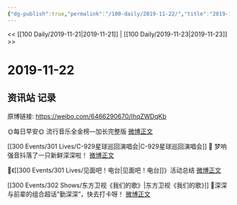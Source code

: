 ```yaml
---
{"dg-publish":true,"permalink":"/100-daily/2019-11-22/","title":"2019-11-22"}
---
```



<< [[100 Daily/2019-11-21\|2019-11-21]] | [[100 Daily/2019-11-23\|2019-11-23]] >>

# 2019-11-22

## 资讯站 记录

原博链接: https://weibo.com/6466290670/IhqZWDqKb

🌞每日早安🌞 流行音乐全金榜—加长完整版
[微博正文](https://m.weibo.cn/6466290670/4441353809641531)

[[300 Events/301 Lives/C-929星球巡回演唱会\|C-929星球巡回演唱会]]
🌿 梦响强音抖落了一只新鲜深深啦！
[微博正文](https://m.weibo.cn/6466290670/4441384548859951)

🌿《[[300 Events/301 Lives/见面吧！电台\|见面吧！电台]]》活动总结
[微博正文](https://m.weibo.cn/6466290670/4441499351299288)

[[300 Events/302 Shows/东方卫视《我们的歌》\|东方卫视《我们的歌》]]
🌿深深与前辈的组合超话”勤深深”，快去打卡呀！
[微博正文](https://m.weibo.cn/6466290670/4441518473249536)
